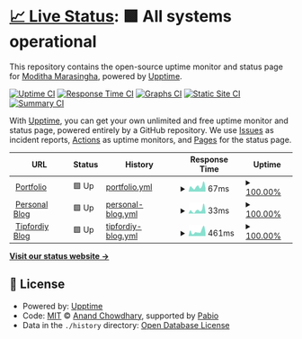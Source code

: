 # [📈 Live Status](https://ModithaM.github.io/Web-Uptime-Monitor): <!--live status--> **🟩 All systems operational**

This repository contains the open-source uptime monitor and status page for [Moditha Marasingha](moditham.github.io), powered by [Upptime](https://github.com/upptime/upptime).

[![Uptime CI](https://github.com/ModithaM/Web-Uptime-Monitor/workflows/Uptime%20CI/badge.svg)](https://github.com/ModithaM/Web-Uptime-Monitor/actions?query=workflow%3A%22Uptime+CI%22)
[![Response Time CI](https://github.com/ModithaM/Web-Uptime-Monitor/workflows/Response%20Time%20CI/badge.svg)](https://github.com/ModithaM/Web-Uptime-Monitor/actions?query=workflow%3A%22Response+Time+CI%22)
[![Graphs CI](https://github.com/ModithaM/Web-Uptime-Monitor/workflows/Graphs%20CI/badge.svg)](https://github.com/ModithaM/Web-Uptime-Monitor/actions?query=workflow%3A%22Graphs+CI%22)
[![Static Site CI](https://github.com/ModithaM/Web-Uptime-Monitor/workflows/Static%20Site%20CI/badge.svg)](https://github.com/ModithaM/Web-Uptime-Monitor/actions?query=workflow%3A%22Static+Site+CI%22)
[![Summary CI](https://github.com/ModithaM/Web-Uptime-Monitor/workflows/Summary%20CI/badge.svg)](https://github.com/ModithaM/Web-Uptime-Monitor/actions?query=workflow%3A%22Summary+CI%22)

With [Upptime](https://upptime.js.org), you can get your own unlimited and free uptime monitor and status page, powered entirely by a GitHub repository. We use [Issues](https://github.com/ModithaM/Web-Uptime-Monitor/issues) as incident reports, [Actions](https://github.com/ModithaM/Web-Uptime-Monitor/actions) as uptime monitors, and [Pages](https://ModithaM.github.io/Web-Uptime-Monitor) for the status page.

<!--start: status pages-->
<!-- This summary is generated by Upptime (https://github.com/upptime/upptime) -->
<!-- Do not edit this manually, your changes will be overwritten -->
<!-- prettier-ignore -->
| URL | Status | History | Response Time | Uptime |
| --- | ------ | ------- | ------------- | ------ |
| <img alt="" src="https://icons.duckduckgo.com/ip3/moditham.github.io.ico" height="13"> [Portfolio](https://moditham.github.io/) | 🟩 Up | [portfolio.yml](https://github.com/ModithaM/Web-Uptime-Monitor/commits/HEAD/history/portfolio.yml) | <details><summary><img alt="Response time graph" src="./graphs/portfolio/response-time-week.png" height="20"> 67ms</summary><br><a href="https://ModithaM.github.io/Web-Uptime-Monitor/history/portfolio"><img alt="Response time 67" src="https://img.shields.io/endpoint?url=https%3A%2F%2Fraw.githubusercontent.com%2FModithaM%2FWeb-Uptime-Monitor%2FHEAD%2Fapi%2Fportfolio%2Fresponse-time.json"></a><br><a href="https://ModithaM.github.io/Web-Uptime-Monitor/history/portfolio"><img alt="24-hour response time 46" src="https://img.shields.io/endpoint?url=https%3A%2F%2Fraw.githubusercontent.com%2FModithaM%2FWeb-Uptime-Monitor%2FHEAD%2Fapi%2Fportfolio%2Fresponse-time-day.json"></a><br><a href="https://ModithaM.github.io/Web-Uptime-Monitor/history/portfolio"><img alt="7-day response time 67" src="https://img.shields.io/endpoint?url=https%3A%2F%2Fraw.githubusercontent.com%2FModithaM%2FWeb-Uptime-Monitor%2FHEAD%2Fapi%2Fportfolio%2Fresponse-time-week.json"></a><br><a href="https://ModithaM.github.io/Web-Uptime-Monitor/history/portfolio"><img alt="30-day response time 67" src="https://img.shields.io/endpoint?url=https%3A%2F%2Fraw.githubusercontent.com%2FModithaM%2FWeb-Uptime-Monitor%2FHEAD%2Fapi%2Fportfolio%2Fresponse-time-month.json"></a><br><a href="https://ModithaM.github.io/Web-Uptime-Monitor/history/portfolio"><img alt="1-year response time 67" src="https://img.shields.io/endpoint?url=https%3A%2F%2Fraw.githubusercontent.com%2FModithaM%2FWeb-Uptime-Monitor%2FHEAD%2Fapi%2Fportfolio%2Fresponse-time-year.json"></a></details> | <details><summary><a href="https://ModithaM.github.io/Web-Uptime-Monitor/history/portfolio">100.00%</a></summary><a href="https://ModithaM.github.io/Web-Uptime-Monitor/history/portfolio"><img alt="All-time uptime 100.00%" src="https://img.shields.io/endpoint?url=https%3A%2F%2Fraw.githubusercontent.com%2FModithaM%2FWeb-Uptime-Monitor%2FHEAD%2Fapi%2Fportfolio%2Fuptime.json"></a><br><a href="https://ModithaM.github.io/Web-Uptime-Monitor/history/portfolio"><img alt="24-hour uptime 100.00%" src="https://img.shields.io/endpoint?url=https%3A%2F%2Fraw.githubusercontent.com%2FModithaM%2FWeb-Uptime-Monitor%2FHEAD%2Fapi%2Fportfolio%2Fuptime-day.json"></a><br><a href="https://ModithaM.github.io/Web-Uptime-Monitor/history/portfolio"><img alt="7-day uptime 100.00%" src="https://img.shields.io/endpoint?url=https%3A%2F%2Fraw.githubusercontent.com%2FModithaM%2FWeb-Uptime-Monitor%2FHEAD%2Fapi%2Fportfolio%2Fuptime-week.json"></a><br><a href="https://ModithaM.github.io/Web-Uptime-Monitor/history/portfolio"><img alt="30-day uptime 100.00%" src="https://img.shields.io/endpoint?url=https%3A%2F%2Fraw.githubusercontent.com%2FModithaM%2FWeb-Uptime-Monitor%2FHEAD%2Fapi%2Fportfolio%2Fuptime-month.json"></a><br><a href="https://ModithaM.github.io/Web-Uptime-Monitor/history/portfolio"><img alt="1-year uptime 100.00%" src="https://img.shields.io/endpoint?url=https%3A%2F%2Fraw.githubusercontent.com%2FModithaM%2FWeb-Uptime-Monitor%2FHEAD%2Fapi%2Fportfolio%2Fuptime-year.json"></a></details>
| <img alt="" src="https://icons.duckduckgo.com/ip3/moditham.github.io.ico" height="13"> [Personal Blog](https://moditham.github.io/MyBlog/) | 🟩 Up | [personal-blog.yml](https://github.com/ModithaM/Web-Uptime-Monitor/commits/HEAD/history/personal-blog.yml) | <details><summary><img alt="Response time graph" src="./graphs/personal-blog/response-time-week.png" height="20"> 33ms</summary><br><a href="https://ModithaM.github.io/Web-Uptime-Monitor/history/personal-blog"><img alt="Response time 33" src="https://img.shields.io/endpoint?url=https%3A%2F%2Fraw.githubusercontent.com%2FModithaM%2FWeb-Uptime-Monitor%2FHEAD%2Fapi%2Fpersonal-blog%2Fresponse-time.json"></a><br><a href="https://ModithaM.github.io/Web-Uptime-Monitor/history/personal-blog"><img alt="24-hour response time 14" src="https://img.shields.io/endpoint?url=https%3A%2F%2Fraw.githubusercontent.com%2FModithaM%2FWeb-Uptime-Monitor%2FHEAD%2Fapi%2Fpersonal-blog%2Fresponse-time-day.json"></a><br><a href="https://ModithaM.github.io/Web-Uptime-Monitor/history/personal-blog"><img alt="7-day response time 33" src="https://img.shields.io/endpoint?url=https%3A%2F%2Fraw.githubusercontent.com%2FModithaM%2FWeb-Uptime-Monitor%2FHEAD%2Fapi%2Fpersonal-blog%2Fresponse-time-week.json"></a><br><a href="https://ModithaM.github.io/Web-Uptime-Monitor/history/personal-blog"><img alt="30-day response time 33" src="https://img.shields.io/endpoint?url=https%3A%2F%2Fraw.githubusercontent.com%2FModithaM%2FWeb-Uptime-Monitor%2FHEAD%2Fapi%2Fpersonal-blog%2Fresponse-time-month.json"></a><br><a href="https://ModithaM.github.io/Web-Uptime-Monitor/history/personal-blog"><img alt="1-year response time 33" src="https://img.shields.io/endpoint?url=https%3A%2F%2Fraw.githubusercontent.com%2FModithaM%2FWeb-Uptime-Monitor%2FHEAD%2Fapi%2Fpersonal-blog%2Fresponse-time-year.json"></a></details> | <details><summary><a href="https://ModithaM.github.io/Web-Uptime-Monitor/history/personal-blog">100.00%</a></summary><a href="https://ModithaM.github.io/Web-Uptime-Monitor/history/personal-blog"><img alt="All-time uptime 100.00%" src="https://img.shields.io/endpoint?url=https%3A%2F%2Fraw.githubusercontent.com%2FModithaM%2FWeb-Uptime-Monitor%2FHEAD%2Fapi%2Fpersonal-blog%2Fuptime.json"></a><br><a href="https://ModithaM.github.io/Web-Uptime-Monitor/history/personal-blog"><img alt="24-hour uptime 100.00%" src="https://img.shields.io/endpoint?url=https%3A%2F%2Fraw.githubusercontent.com%2FModithaM%2FWeb-Uptime-Monitor%2FHEAD%2Fapi%2Fpersonal-blog%2Fuptime-day.json"></a><br><a href="https://ModithaM.github.io/Web-Uptime-Monitor/history/personal-blog"><img alt="7-day uptime 100.00%" src="https://img.shields.io/endpoint?url=https%3A%2F%2Fraw.githubusercontent.com%2FModithaM%2FWeb-Uptime-Monitor%2FHEAD%2Fapi%2Fpersonal-blog%2Fuptime-week.json"></a><br><a href="https://ModithaM.github.io/Web-Uptime-Monitor/history/personal-blog"><img alt="30-day uptime 100.00%" src="https://img.shields.io/endpoint?url=https%3A%2F%2Fraw.githubusercontent.com%2FModithaM%2FWeb-Uptime-Monitor%2FHEAD%2Fapi%2Fpersonal-blog%2Fuptime-month.json"></a><br><a href="https://ModithaM.github.io/Web-Uptime-Monitor/history/personal-blog"><img alt="1-year uptime 100.00%" src="https://img.shields.io/endpoint?url=https%3A%2F%2Fraw.githubusercontent.com%2FModithaM%2FWeb-Uptime-Monitor%2FHEAD%2Fapi%2Fpersonal-blog%2Fuptime-year.json"></a></details>
| <img alt="" src="https://icons.duckduckgo.com/ip3/www.tipfordiy.com.ico" height="13"> [Tipfordiy Blog](https://www.tipfordiy.com/) | 🟩 Up | [tipfordiy-blog.yml](https://github.com/ModithaM/Web-Uptime-Monitor/commits/HEAD/history/tipfordiy-blog.yml) | <details><summary><img alt="Response time graph" src="./graphs/tipfordiy-blog/response-time-week.png" height="20"> 461ms</summary><br><a href="https://ModithaM.github.io/Web-Uptime-Monitor/history/tipfordiy-blog"><img alt="Response time 461" src="https://img.shields.io/endpoint?url=https%3A%2F%2Fraw.githubusercontent.com%2FModithaM%2FWeb-Uptime-Monitor%2FHEAD%2Fapi%2Ftipfordiy-blog%2Fresponse-time.json"></a><br><a href="https://ModithaM.github.io/Web-Uptime-Monitor/history/tipfordiy-blog"><img alt="24-hour response time 693" src="https://img.shields.io/endpoint?url=https%3A%2F%2Fraw.githubusercontent.com%2FModithaM%2FWeb-Uptime-Monitor%2FHEAD%2Fapi%2Ftipfordiy-blog%2Fresponse-time-day.json"></a><br><a href="https://ModithaM.github.io/Web-Uptime-Monitor/history/tipfordiy-blog"><img alt="7-day response time 461" src="https://img.shields.io/endpoint?url=https%3A%2F%2Fraw.githubusercontent.com%2FModithaM%2FWeb-Uptime-Monitor%2FHEAD%2Fapi%2Ftipfordiy-blog%2Fresponse-time-week.json"></a><br><a href="https://ModithaM.github.io/Web-Uptime-Monitor/history/tipfordiy-blog"><img alt="30-day response time 461" src="https://img.shields.io/endpoint?url=https%3A%2F%2Fraw.githubusercontent.com%2FModithaM%2FWeb-Uptime-Monitor%2FHEAD%2Fapi%2Ftipfordiy-blog%2Fresponse-time-month.json"></a><br><a href="https://ModithaM.github.io/Web-Uptime-Monitor/history/tipfordiy-blog"><img alt="1-year response time 461" src="https://img.shields.io/endpoint?url=https%3A%2F%2Fraw.githubusercontent.com%2FModithaM%2FWeb-Uptime-Monitor%2FHEAD%2Fapi%2Ftipfordiy-blog%2Fresponse-time-year.json"></a></details> | <details><summary><a href="https://ModithaM.github.io/Web-Uptime-Monitor/history/tipfordiy-blog">100.00%</a></summary><a href="https://ModithaM.github.io/Web-Uptime-Monitor/history/tipfordiy-blog"><img alt="All-time uptime 100.00%" src="https://img.shields.io/endpoint?url=https%3A%2F%2Fraw.githubusercontent.com%2FModithaM%2FWeb-Uptime-Monitor%2FHEAD%2Fapi%2Ftipfordiy-blog%2Fuptime.json"></a><br><a href="https://ModithaM.github.io/Web-Uptime-Monitor/history/tipfordiy-blog"><img alt="24-hour uptime 100.00%" src="https://img.shields.io/endpoint?url=https%3A%2F%2Fraw.githubusercontent.com%2FModithaM%2FWeb-Uptime-Monitor%2FHEAD%2Fapi%2Ftipfordiy-blog%2Fuptime-day.json"></a><br><a href="https://ModithaM.github.io/Web-Uptime-Monitor/history/tipfordiy-blog"><img alt="7-day uptime 100.00%" src="https://img.shields.io/endpoint?url=https%3A%2F%2Fraw.githubusercontent.com%2FModithaM%2FWeb-Uptime-Monitor%2FHEAD%2Fapi%2Ftipfordiy-blog%2Fuptime-week.json"></a><br><a href="https://ModithaM.github.io/Web-Uptime-Monitor/history/tipfordiy-blog"><img alt="30-day uptime 100.00%" src="https://img.shields.io/endpoint?url=https%3A%2F%2Fraw.githubusercontent.com%2FModithaM%2FWeb-Uptime-Monitor%2FHEAD%2Fapi%2Ftipfordiy-blog%2Fuptime-month.json"></a><br><a href="https://ModithaM.github.io/Web-Uptime-Monitor/history/tipfordiy-blog"><img alt="1-year uptime 100.00%" src="https://img.shields.io/endpoint?url=https%3A%2F%2Fraw.githubusercontent.com%2FModithaM%2FWeb-Uptime-Monitor%2FHEAD%2Fapi%2Ftipfordiy-blog%2Fuptime-year.json"></a></details>

<!--end: status pages-->

[**Visit our status website →**](https://ModithaM.github.io/Web-Uptime-Monitor)

## 📄 License

- Powered by: [Upptime](https://github.com/upptime/upptime)
- Code: [MIT](./LICENSE) © [Anand Chowdhary](https://anandchowdhary.com), supported by [Pabio](https://pabio.com)
- Data in the `./history` directory: [Open Database License](https://opendatacommons.org/licenses/odbl/1-0/)
